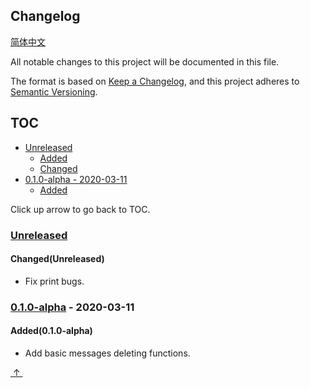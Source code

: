 ## Changelog

[简体中文](docs/CHANGELOG.zh-Hans.md)

All notable changes to this project will be documented in this file.

The format is based on [Keep a Changelog](https://keepachangelog.com/en/1.0.0/),
and this project adheres to [Semantic Versioning](https://semver.org/spec/v2.0.0.html).

## TOC

- [Unreleased](#unreleased)
  - [Added](#addedunreleased)
  - [Changed](#changedunreleased)
- [0.1.0-alpha - 2020-03-11](#010-alpha---2020-03-11)
  - [Added](#added010-alpha)

Click up arrow to go back to TOC.

### [Unreleased]

#### Changed(Unreleased)

- Fix print bugs.

### [0.1.0-alpha] - 2020-03-11

#### Added(0.1.0-alpha)

- Add basic messages deleting functions.

<escape><a href = "#TOC">&nbsp;↑&nbsp;</a></escape>

[Unreleased]: https://github.com/BingLingGroup/autosub/compare/0.1.0-alpha...HEAD
[0.1.0-alpha]: https://github.com/BingLingGroup/autosub/releases/tag/0.1.0-alpha

